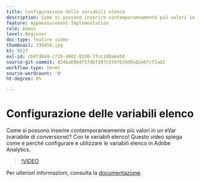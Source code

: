 ```yaml
---
title: Configurazione delle variabili elenco
description: Come si possono inserire contemporaneamente più valori in un eVar (variabile di conversione)? Con le variabili elenco! Questo video spiega come e perché configurare e utilizzare le variabili elenco in Adobe Analytics.
feature: Appmeasurement Implementation
role: Admin
level: Beginner
doc-type: feature video
thumbnail: 339450.jpg
kt: 9527
exl-id: cb073b69-cf1b-4602-82d0-7fcc180a6e5d
source-git-commit: d24bab984f57dbf197c5f6fb39d0a82e6fcf2ad2
workflow-type: tm+mt
source-wordcount: '0'
ht-degree: 0%

---
```


# Configurazione delle variabili elenco

Come si possono inserire contemporaneamente più valori in un eVar (variabile di conversione)? Con le variabili elenco! Questo video spiega come e perché configurare e utilizzare le variabili elenco in Adobe Analytics.

>[!VIDEO](https://video.tv.adobe.com/v/339450/?quality=12&learn=on)

Per ulteriori informazioni, consulta la [documentazione](https://experienceleague.adobe.com/docs/analytics/admin/admin-tools/conversion-variables/list-var-admin.html?lang=it).
